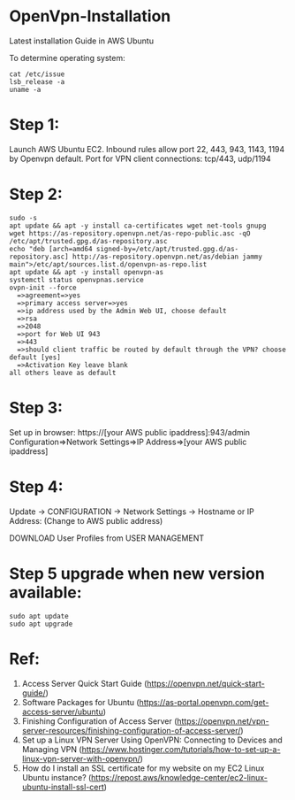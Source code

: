 # OpenVpn-Installation
Latest installation Guide in AWS Ubuntu

To determine operating system:
```
cat /etc/issue
lsb_release -a
uname -a
```

# Step 1:
Launch AWS Ubuntu EC2. Inbound rules allow port 22, 443, 943, 1143, 1194 by Openvpn default.
Port for VPN client connections: tcp/443, udp/1194 

# Step 2:
```
sudo -s
apt update && apt -y install ca-certificates wget net-tools gnupg
wget https://as-repository.openvpn.net/as-repo-public.asc -qO /etc/apt/trusted.gpg.d/as-repository.asc
echo "deb [arch=amd64 signed-by=/etc/apt/trusted.gpg.d/as-repository.asc] http://as-repository.openvpn.net/as/debian jammy main">/etc/apt/sources.list.d/openvpn-as-repo.list
apt update && apt -y install openvpn-as
systemctl status openvpnas.service
ovpn-init --force
  =>agreement=>yes
  =>primary access server=>yes
  =>ip address used by the Admin Web UI, choose default
  =>rsa
  =>2048
  =>port for Web UI 943 
  =>443
  =>should client traffic be routed by default through the VPN? choose default [yes]
  =>Activation Key leave blank
all others leave as default
```

# Step 3:

Set up in browser: https://[your AWS public ipaddress]:943/admin
Configuration=>Network Settings=>IP Address=>[your AWS public ipaddress]

# Step 4:
Update -> CONFIGURATION -> Network Settings -> Hostname or IP Address: (Change to AWS public address)

DOWNLOAD User Profiles from USER MANAGEMENT

# Step 5 upgrade when new version available:

```
sudo apt update
sudo apt upgrade
```

# Ref:
1. Access Server Quick Start Guide (https://openvpn.net/quick-start-guide/)
2. Software Packages for Ubuntu (https://as-portal.openvpn.com/get-access-server/ubuntu)
3. Finishing Configuration of Access Server (https://openvpn.net/vpn-server-resources/finishing-configuration-of-access-server/)
4. Set up a Linux VPN Server Using OpenVPN: Connecting to Devices and Managing VPN (https://www.hostinger.com/tutorials/how-to-set-up-a-linux-vpn-server-with-openvpn/)
5. How do I install an SSL certificate for my website on my EC2 Linux Ubuntu instance? (https://repost.aws/knowledge-center/ec2-linux-ubuntu-install-ssl-cert)
